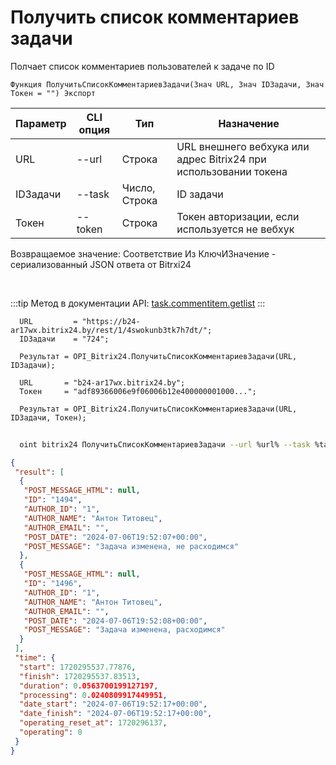 ﻿---
sidebar_position: 1
---

# Получить список комментариев задачи
 Полчает список комментариев пользователей к задаче по ID



`Функция ПолучитьСписокКомментариевЗадачи(Знач URL, Знач IDЗадачи, Знач Токен = "") Экспорт`

  | Параметр | CLI опция | Тип | Назначение |
  |-|-|-|-|
  | URL | --url | Строка | URL внешнего вебхука или адрес Bitrix24 при использовании токена |
  | IDЗадачи | --task | Число, Строка | ID задачи |
  | Токен | --token | Строка | Токен авторизации, если используется не вебхук |

  
  Возвращаемое значение:   Соответствие Из КлючИЗначение - сериализованный JSON ответа от Bitrxi24

<br/>

:::tip
Метод в документации API: [task.commentitem.getlist](https://dev.1c-bitrix.ru/rest_help/tasks/task/commentitem/getlist.php)
:::
<br/>


```bsl title="Пример кода"
  URL         = "https://b24-ar17wx.bitrix24.by/rest/1/4swokunb3tk7h7dt/";
  IDЗадачи    = "724";
  
  Результат = OPI_Bitrix24.ПолучитьСписокКомментариевЗадачи(URL, IDЗадачи);
  
  URL       = "b24-ar17wx.bitrix24.by";
  Токен     = "adf89366006e9f06006b12e400000001000...";
  
  Результат = OPI_Bitrix24.ПолучитьСписокКомментариевЗадачи(URL, IDЗадачи, Токен);
```
	


```sh title="Пример команды CLI"
    
  oint bitrix24 ПолучитьСписокКомментариевЗадачи --url %url% --task %task% --filter %filter% --token %token%

```

```json title="Результат"
{
 "result": [
  {
   "POST_MESSAGE_HTML": null,
   "ID": "1494",
   "AUTHOR_ID": "1",
   "AUTHOR_NAME": "Антон Титовец",
   "AUTHOR_EMAIL": "",
   "POST_DATE": "2024-07-06T19:52:07+00:00",
   "POST_MESSAGE": "Задача изменена, не расходимся"
  },
  {
   "POST_MESSAGE_HTML": null,
   "ID": "1496",
   "AUTHOR_ID": "1",
   "AUTHOR_NAME": "Антон Титовец",
   "AUTHOR_EMAIL": "",
   "POST_DATE": "2024-07-06T19:52:08+00:00",
   "POST_MESSAGE": "Задача изменена, расходимся"
  }
 ],
 "time": {
  "start": 1720295537.77876,
  "finish": 1720295537.83513,
  "duration": 0.0563700199127197,
  "processing": 0.0240809917449951,
  "date_start": "2024-07-06T19:52:17+00:00",
  "date_finish": "2024-07-06T19:52:17+00:00",
  "operating_reset_at": 1720296137,
  "operating": 0
 }
}
```
